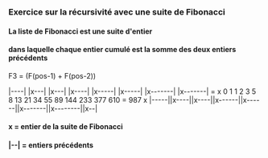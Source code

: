 ### Exercice sur la récursivité avec une suite de Fibonacci

#### La liste de Fibonacci est une suite d'entier
#### dans laquelle chaque entier cumulé est la somme des deux entiers précédents

F3 = (F(pos-1) + F(pos-2))

|----| |x---| |x---| |x----| |x-----| |x-----| |x-------| |x-------| = x
 0  1   1  2   3  5   8  13   21  34   55  89   144  233   377  610  = 987
 x |-----||x----||x----||x------||x------||x-------||x--------||x--|
       
#### x     = entier de la suite de Fibonacci
#### |--|  = entiers précédents 
